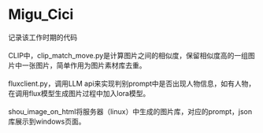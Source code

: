 # Migu_Cici
记录该工作时期的代码<br><br>
CLIP中，clip_match_move.py是计算图片之间的相似度，保留相似度高的一组图片中一张图片，简单作用为图片素材库去重。<br><br>
fluxclient.py，调用LLM api来实现判别prompt中是否出现人物信息，如有人物，在调用flux模型生成图片过程中加入lora模型。<br><br>
shou_image_on_html将服务器（linux）中生成的图片库，对应的prompt，json库展示到windows页面。<br><br>

